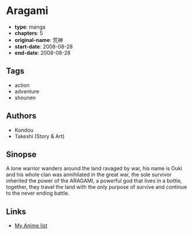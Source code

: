 # Aragami

-   **type**: manga
-   **chapters**: 5
-   **original-name**: 荒神
-   **start-date**: 2008-08-28
-   **end-date**: 2008-08-28

## Tags

-   action
-   adventure
-   shounen

## Authors

-   Kondou
-   Takeshi (Story & Art)

## Sinopse

A lone warrior wanders around the land ravaged by war, his name is Ouki and his whole clan was annihilated in the great war, the sole survivor inherited the power of the ARAGAMI, a powerful god that lives in a bottle, together, they travel the land with the only purpose of survive and continue to the never ending battle.

## Links

-   [My Anime list](https://myanimelist.net/manga/70453/Aragami)

